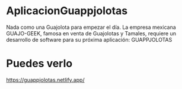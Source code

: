 # AplicacionGuappjolotas
Nada como una Guajolota para empezar el día. La empresa mexicana GUAJO-GEEK, famosa en venta de Guajolotas y Tamales, requiere un desarrollo de software para su próxima aplicación: GUAPPJOLOTAS

# Puedes verlo

https://guappjolotas.netlify.app/
